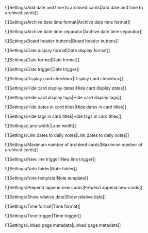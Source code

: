 ![[Settings/Add date and time to archived cards|Add date and time to archived cards]]

![[Settings/Archive date time format|Archive date time format]]

![[Settings/Archive date time separator|Archive date time separator]]

![[Settings/Board header buttons|Board header buttons]]

![[Settings/Date display format|Date display format]]

![[Settings/Date format|Date format]]

![[Settings/Date trigger|Date trigger]]

![[Settings/Display card checkbox|Display card checkbox]]

![[Settings/Hide card display dates|Hide card display dates]]

![[Settings/Hide card display tags|Hide card display tags]]

![[Settings/Hide dates in card titles|Hide dates in card titles]]

![[Settings/Hide tags in card titles|Hide tags in card titles]]

![[Settings/Lane width|Lane width]]

![[Settings/Link dates to daily notes|Link dates to daily notes]]

![[Settings/Maximum number of archived cards|Maximum number of archived cards]]

![[Settings/New line trigger|New line trigger]]

![[Settings/Note folder|Note folder]]

![[Settings/Note template|Note template]]

![[Settings/Prepend append new cards|Prepend append new cards]]

![[Settings/Show relative date|Show relative date]]

![[Settings/Time format|Time format]]

![[Settings/Time trigger|Time trigger]]

![[Settings/Linked page metadata|Linked page metadata]]
